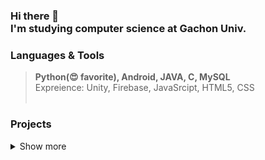 
### Hi there 👋  <br> I'm studying computer science at Gachon Univ. 





### Languages & Tools 
> **Python(😍 favorite), Android, JAVA, C, MySQL**
> <br> Expreience: Unity, Firebase, JavaSrcipt, HTML5, CSS <br><br>



### Projects 
<details> <summary>Show more</summary>
  <table class="tg">
  <thead>
    <tr>
      <th class="tg-fymr">Tilte</th>
      <th class="tg-fymr">Date</th>
      <th class="tg-fymr">Summary</th>
      <th class="tg-fymr">Link</th>
    </tr>
  </thead>
  <tbody>
    <tr>
      <td class="tg-lboi">R:E</td>
      <td class="tg-lboi">2018.09.~2018.12.</td>
      <td class="tg-lboi">This was a team project in the network course. You can store photos on a server and share them with others. When the time is designated, it reminds shared people by e-mail.</td>
      <td class="tg-lboi"><a href=https://github.com/Young2218/RE" target="_blank">🔗</a></td>
    </tr>
    <tr>
      <td class="tg-lboi">MoMol</td>
      <td class="tg-lboi">2018.09.~2018.12.</td>
      <td class="tg-lboi">This app recommends cocktail to you. It was developed using Unity. This was a team project in the algorithm course.</td>
      <td class="tg-lboi"><a href=https://github.com/Young2218/MoMol" target="_blank">🔗</a></td>
    </tr>
    <tr>
      <td class="tg-lboi">Codename: RUN</td>
      <td class="tg-lboi">2021.03.~2021.06.</td>
      <td class="tg-lboi">This app is a running game app that helps you run happily.You can become an agent and clear the mission according to the app's instructions.This was a team project in mobile programming course. My part was automating progress, recognizing and displaying user's running using GPS. </td>
      <td class="tg-lboi"><a href=https://github.com/GC211MP" target="_blank">🔗...</a></td>
    </tr>
    <tr>
      <td class="tg-lboi">CoSu</td>
      <td class="tg-lboi">2021.03.~2021.06.</td>
      <td class="tg-lboi">This service is a prototype service that connects college student developers and clients. It was developed as an Android-based app. My part was to create a database based on a firebase and connect it to the app. </td>
      <td class="tg-lboi"><a hrefhttps://github.com/SEcosu" target="_blank">🔗</a></td>
    </tr>
    <tr>
      <td class="tg-lboi">Data Analyze:<br>Airplane Customer Satisfaction</td>
      <td class="tg-lboi">2021.03.~2021.06.</td>
      <td class="tg-lboi">Using the airline user satisfaction data in Caggle, we studied which items had a great influence on satisfaction. The project was conducted in the order of data analysis learned in class, and focused on the process of preprocessing and learning data in several ways.</td>
      <td class="tg-lboi"><a href=https://github.com/Datasciencetermproject" target="_blank">🔗</a></td>
    </tr>
    <tr>
      <td class="tg-lboi">UnI Dancer</td>
      <td class="tg-lboi">2021.09.~2021.12.</td>
      <td class="tg-lboi">This project was conducted as a graphic class assignment. It was a project to receive a user's body image from a webcam in real time and rig it to a 3D graphic model. Based on the webcam, the Z-axis information was not accurate, so the accuracy was a little disappointing. The part I was in charge of was the part that was rigged to the model with the user's skeleton information.</td>
      <td class="tg-lboi"><a href=https://github.com/CyberFramework/Unidancer" target="_blank">🔗</a></td>
    </tr>
    <tr>
      <td class="tg-lboi">Recognize Pose in ML course</td>
      <td class="tg-lboi">2021.09.~2021.12.</td>
      <td class="tg-lboi">A project was carried out to recognize the user's pose through data obtained by selecting the MPII image in the caggle as a scalaton coordinate. This project was a team project task in machine learning classes.</td>
      <td class="tg-lboi"><a href=https://github.com/Young2218/ML_gachon" target="_blank">🔗</a></td>
    </tr>
    <tr>
      <td class="tg-lboi">Hands Free Selfie Drone Project</td>
      <td class="tg-lboi">2021.09.~2021.12.</td>
      <td class="tg-lboi"></td>
      <td class="tg-lboi"><a href=" target="_blank">🔗</a></td>
    </tr>
    <tr>
      <td class="tg-lboi">Sketch2CAD</td>
      <td class="tg-lboi">2021.09.~2021.12.</td>
      <td class="tg-lboi">This project is a project that converts a drawing into a cad when the user sketches it on a tablet. It is under development with Android. The part I am in charge of is the part that receives the json file from the server and converts it into a cad file.</td>
      <td class="tg-lboi"><a href=https://github.com/GP-sketch2CAD" target="_blank">🔗</a></td>
    </tr>
  </tbody>
  </table>
> </details>





<!--
[![Anurag's GitHub stats](https://github-readme-stats.vercel.app/api?username=Young2218&show_icons=true&theme=vue)](https://github.com/anuraghazra/github-readme-stats)
[![Top Langs](https://github-readme-stats.vercel.app/api/top-langs/?username=Young2218&theme=vue)](https://github.com/anuraghazra/github-readme-stats)
-->

